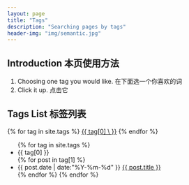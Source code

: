 ```yaml
---
layout: page
title: "Tags"
description: "Searching pages by tags"  
header-img: "img/semantic.jpg"  
---
```


## Introduction 本页使用方法

1. Choosing one tag you would like. 在下面选一个你喜欢的词
2. Click it up. 点击它


## Tags List 标签列表


<div id='tag_cloud'>
{% for tag in site.tags %}
<a href="#{{ tag[0] }}" title="{{ tag[0] }} \ " rel="{{ tag[1].size }}">{{ tag[0]  \ }}</a>
{% endfor %}
</div>

<ul class="listing">
{% for tag in site.tags %}
  <li class="listing-seperator" id="{{ tag[0] }}">{{ tag[0] }}</li>
{% for post in tag[1] %}
  <li class="listing-item">
  <time datetime="{{ post.date | date:"%Y-%m-%d" }}">{{ post.date | date:"%Y-%m-%d" }}</time>
  <a href="{{ post.url }}" title="{{ post.title }}">{{ post.title }}</a>
  </li>
{% endfor %}
{% endfor %}
</ul>

<script src="/media/js/jquery.tagcloud.js" type="text/javascript" charset="utf-8"></script> 
<script language="javascript">
$.fn.tagcloud.defaults = {
    size: {start: 1, end: 1, unit: 'em'},
      color: {start: '#f8e0e6', end: '#ff3333'}
};

$(function () {
    $('#tag_cloud a').tagcloud();
});
</script>
